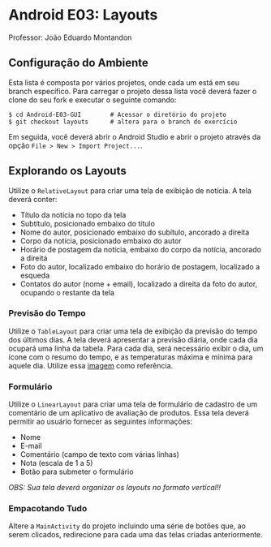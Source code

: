 # Android E03: Layouts

Professor: João Eduardo Montandon

## Configuração do Ambiente

Esta lista é composta por vários projetos, onde cada um está em seu branch específico. Para carregar o projeto dessa lista você deverá fazer o clone do seu fork e executar o seguinte comando:
```
$ cd Android-E03-GUI        # Acessar o diretório do projeto
$ git checkout layouts      # altera para o branch do exercício
```

Em seguida, você deverá abrir o Android Studio e abrir o projeto através da opção `File > New > Import Project...`.

## Explorando os Layouts
Utilize o `RelativeLayout` para criar uma tela de exibição de notícia. A tela deverá conter:

* Título da notícia no topo da tela
* Subtítulo, posicionado embaixo do título
* Nome do autor, posicionado embaixo do subítulo, ancorado a direita
* Corpo da notícia, posicionado embaixo do autor
* Horário de postagem da notícia, embaixo do corpo da notícia, ancorado a direita
* Foto do autor, localizado embaixo do horário de postagem, localizado a esqueda
* Contatos do autor (nome + email), localizado a direita da foto do autor, ocupando o restante da tela 

### Previsão do Tempo

Utilize o `TableLayout` para criar uma tela de exibição da previsão do tempo dos últimos dias. A tela deverá apresentar a previsão diária, onde cada dia ocupará uma linha da tabela. Para cada dia, será necessário exibir o dia, um ícone com o resumo do tempo, e as temperaturas máxima e mínima para aquele dia. Utilize essa [imagem](http://www.inlovewithandroid.com/images/best-android-weather-app-yahoo-weather3.jpg) como referência.

### Formulário

Utilize o `LinearLayout` para criar uma tela de formulário de cadastro de um comentário de um aplicativo de avaliação de produtos. Essa tela deverá permitir ao usuário fornecer as seguintes informações:

* Nome
* E-mail
* Comentário (campo de texto com várias linhas)
* Nota (escala de 1 a 5)
* Botão para submeter o formulário

*OBS: Sua tela deverá organizar os layouts no formato vertical!!*

### Empacotando Tudo

Altere a `MainActivity` do projeto incluindo uma série de botões que, ao serem clicados, redirecione para cada uma das telas criadas anteriormente.